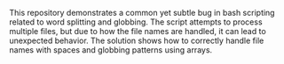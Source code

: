 This repository demonstrates a common yet subtle bug in bash scripting related to word splitting and globbing. The script attempts to process multiple files, but due to how the file names are handled, it can lead to unexpected behavior. The solution shows how to correctly handle file names with spaces and globbing patterns using arrays.